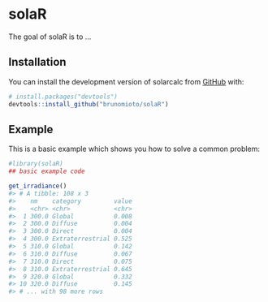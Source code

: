 
<!-- README.md is generated from README.Rmd. Please edit that file -->

# solaR

<!-- badges: start -->
<!-- badges: end -->

The goal of solaR is to …

## Installation

You can install the development version of solarcalc from
[GitHub](https://github.com/) with:

``` r
# install.packages("devtools")
devtools::install_github("brunomioto/solaR")
```

## Example

This is a basic example which shows you how to solve a common problem:

``` r
#library(solaR)
## basic example code
```

``` r
get_irradiance()
#> # A tibble: 108 x 3
#>    nm    category         value
#>    <chr> <chr>            <chr>
#>  1 300.0 Global           0.008
#>  2 300.0 Diffuse          0.004
#>  3 300.0 Direct           0.004
#>  4 300.0 Extraterrestrial 0.525
#>  5 310.0 Global           0.142
#>  6 310.0 Diffuse          0.067
#>  7 310.0 Direct           0.075
#>  8 310.0 Extraterrestrial 0.645
#>  9 320.0 Global           0.332
#> 10 320.0 Diffuse          0.145
#> # ... with 98 more rows
```
